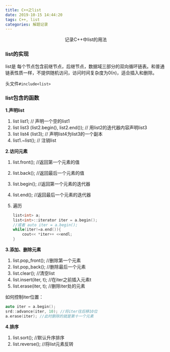 ```yaml
---
title: C++之list
date: 2019-10-15 14:44:20
tags: C++, list
categories: 解题记录
---
```


<center>
    记录C++中list的用法
</center>

<!--more-->

### **list的实现**

list是 每个节点包含前继节点，后继节点，数据域三部分的双向循环链表。和普通链表性质一样，不提供随机访问，访问时间复杂度为0(n)，适合插入和删除。

头文件`#include<list>`

### **list包含的函数**

**1.声明list**

1. list list1; // 声明一个空的list1
2. list list3 (list2.begin(), list2.end()); // 用list2的迭代器内容声明list3
3. list list4 (list3); // 声明list4为list3的一个副本
4. list1.~list(); // 注销list

**2.访问元素**

1. list.front(); //返回第一个元素的值

2. list.back(); //返回最后一个元素的值

3. list.begin(); //返回第一个元素的迭代器

4. list.end(); //返回最后一个元素的迭代器

5. 遍历

   ```c++
   list<int> a;
   list<int>::iterator iter = a.begin();
   //或者 auto iter = a.begin();
   while(iter!=a.end()){
       cout<< *iter++ <<endl;
   }
   ```

**3.添加、删除元素**

1. list.pop_front(); //删除第一个元素
2. list.pop_back(); //删除最后一个元素
3. list.clear(); //清空list
4. list.insert(iter, t); //在iter之前插入元素t
5. list.erase(iter, t); //删除iter处的元素

如何控制iter位置：

```c++
auto iter = a.begin();
srd::advance(iter, 10); //将iter往后移10位
a.erase(iter); //此时删除的就是第十一个元素
```

**4.排序**

1. list.sort(); //默认升序排序
2. list.reverse(); //将list元素反转